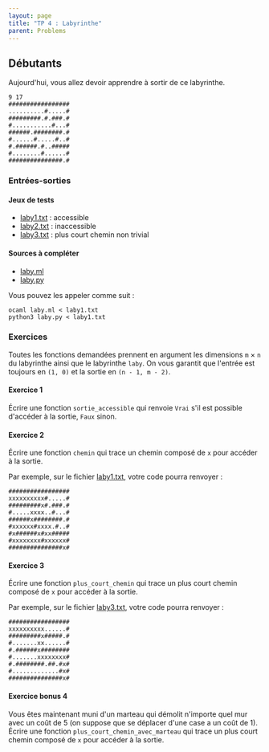 ```yaml
---
layout: page
title: "TP 4 : Labyrinthe"
parent: Problems
---
```


## Débutants

Aujourd'hui, vous allez devoir apprendre à sortir de ce labyrinthe.

    9 17
    #################
    ..........#.....#
    #########.#.###.#
    #...........#...#
    ######.########.#
    #......#.....#..#
    #.######.#..#####
    #........#......#
    ###############.#

### Entrées-sorties

#### Jeux de tests

- [laby1.txt](laby1.txt) : accessible
- [laby2.txt](laby2.txt) : inaccessible
- [laby3.txt](laby3.txt) : plus court chemin non trivial

#### Sources à compléter

- [laby.ml](laby.ml)
- [laby.py](laby.py)

Vous pouvez les appeler comme suit :

    ocaml laby.ml < laby1.txt
    python3 laby.py < laby1.txt

### Exercices

Toutes les fonctions demandées prennent en argument les dimensions `m` × `n` du labyrinthe ainsi que le labyrinthe `laby`. On vous garantit que l'entrée est toujours en `(1, 0)` et la sortie en `(n - 1, m - 2)`.

#### Exercice 1

Écrire une fonction `sortie_accessible` qui renvoie `Vrai` s'il est possible d'accéder à la sortie, `Faux` sinon.

#### Exercice 2

Écrire une fonction `chemin` qui trace un chemin composé de `x` pour accéder à la sortie.

Par exemple, sur le fichier [laby1.txt](laby1.txt), votre code pourra renvoyer :

    #################
    xxxxxxxxxx#.....#
    #########x#.###.#
    #.....xxxx..#...#
    ######x########.#
    #xxxxxx#xxxx.#..#
    #x######x#xx#####
    #xxxxxxxx#xxxxxx#
    ###############x#

#### Exercice 3

Écrire une fonction `plus_court_chemin` qui trace un plus court chemin composé de `x` pour accéder à la sortie.

Par exemple, sur le fichier [laby3.txt](laby3.txt), votre code pourra renvoyer :

    #################
    xxxxxxxxxx......#
    #########x#####.#
    #.......xx......#
    #.######x########
    #.......xxxxxxxx#
    #.########.##.#x#
    #.............#x#
    ###############x#

#### Exercice bonus 4

Vous êtes maintenant muni d'un marteau qui démolit n'importe quel mur avec un coût de 5 (on suppose que se déplacer d'une case a un coût de 1). Écrire une fonction `plus_court_chemin_avec_marteau` qui trace un plus court chemin composé de `x` pour accéder à la sortie.
